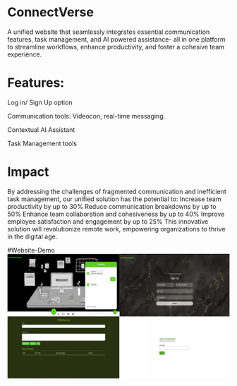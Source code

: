 # ConnectVerse
A unified website that seamlessly integrates essential communication features, task management, and AI powered assistance- all in one platform to streamline workflows, enhance productivity, and foster a cohesive team experience.
# Features:
Log in/ Sign Up option

Communication tools: Videocon, real-time messaging.

Contextual AI Assistant

Task Management tools  
# Impact
By addressing the challenges of fragmented communication and inefficient task management, our unified solution has the potential to:
Increase team productivity by up to 30%
Reduce communication breakdowns by up to 50%
Enhance team collaboration and cohesiveness by up to 40%
Improve employee satisfaction and engagement by up to 25%
This innovative solution will revolutionize remote work, empowering organizations to thrive in the digital age.

#Website-Demo
![image](https://github.com/divyasp25/ConnectVerse/blob/f5ccfce97bb1a6d4832c075a14481ecd11783cb7/website.png)
